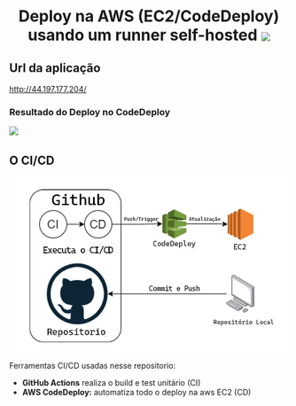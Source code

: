 <h1 align='center'>Deploy na AWS (EC2/CodeDeploy) usando um runner self-hosted
  <span>
  <img src='https://upload.wikimedia.org/wikipedia/commons/thumb/b/b9/AWS_Simple_Icons_Compute_Amazon_EC2_Instances.svg/1200px-AWS_Simple_Icons_Compute_Amazon_EC2_Instances.svg.png' width='5%' align='center'>
  </span>
</h1> 

## Url da aplicação


<http://44.197.177.204/>

### Resultado do Deploy no CodeDeploy

![](https://i.imgur.com/47VcACL.png)


## O CI/CD
![](img/cicd-flow.jpg)

Ferramentas CI/CD usadas nesse repositorio:
- **GitHub Actions** realiza o build e test unitário (CI)
- **AWS CodeDeploy:** automatiza todo o deploy na aws EC2 (CD)

